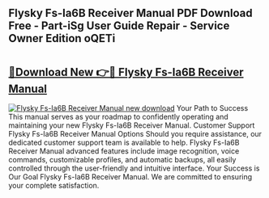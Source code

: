 ## Flysky Fs-Ia6B Receiver Manual PDF Download Free - Part-iSg User Guide Repair - Service Owner Edition oQETi

# <h2><a href="http://bc45191.oget.top/?id=Flysky+Fs-Ia6B+Receiver+Manual">🔗Download New 👉🔴 Flysky Fs-Ia6B Receiver Manual</a></h2>

[![Flysky Fs-Ia6B Receiver Manual new download](https://i.imgur.com/5g1atiW.png)](http://bc45191.oget.top/?id=Flysky+Fs-Ia6B+Receiver+Manual)
Your Path to Success This manual serves as your roadmap to confidently operating and maintaining your new Flysky Fs-Ia6B Receiver Manual. Customer Support Flysky Fs-Ia6B Receiver Manual Options Should you require assistance, our dedicated customer support team is available to help. Flysky Fs-Ia6B Receiver Manual advanced features include image recognition, voice commands, customizable profiles, and automatic backups, all easily controlled through the user-friendly and intuitive interface. Your Success is Our Goal Flysky Fs-Ia6B Receiver Manual. We are committed to ensuring your complete satisfaction.
